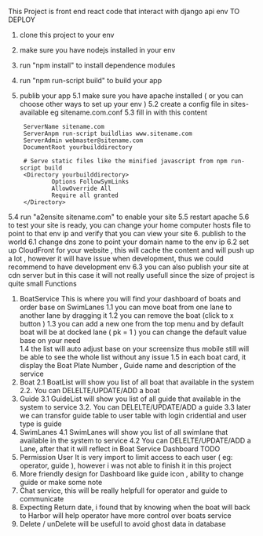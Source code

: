 This Project is front end react code that interact with django api env 
TO DEPLOY 
1. clone this project to your env 
2. make sure you have nodejs installed in your env 
3. run "npm install" to install dependence modules 
4. run "npm run-script build" to build your app 
5. publib your app 
5.1 make sure you have apache installed ( or you can choose other ways to set up your env ) 
5.2 create a config file in sites-available eg sitename.com.conf
5.3 fill in with this content 


        ServerName sitename.com
        ServerAnpm run-script buildlias www.sitename.com
        ServerAdmin webmaster@sitename.com
        DocumentRoot yourbuilddirectory

        # Serve static files like the minified javascript from npm run-script build
        <Directory yourbuilddirectory>
                Options FollowSymLinks
                AllowOverride All
                Require all granted
        </Directory>




5.4 run "a2ensite sitename.com" to enable your site 
5.5 restart apache 
5.6 to test your site is ready, you can change your home computer hosts file to point to that env ip and verify that you can view your site 
6. publish to the world
6.1 change dns zone to point your domain name to the env ip 
6.2 set up CloudFront  for your website , this will cache the content and will push up a lot , however it will have issue when development, thus we could recommend to have development env 
6.3 you can also publish your site at cdn server but in this case it will not really usefull since the size of project is quite small 
Functions 
1. BoatService
This is where you will find your dashboard of boats and order base on SwimLanes 
1.1 you can move boat from one lane to another lane by dragging it 
1.2 you can remove the boat (click to x button ) 
1.3 you can add a new one from the top menu and by default boat will be at docked lane ( pk = 1 ) you can change the default value base on your need   
1.4 the list will auto adjust base on your screensize thus mobile still will be able to see the whole list without any issue 
1.5 in each boat card, it display the Boat Plate Number , Guide name and description of the service 
2. Boat 
2.1 BoatList will show you list of all boat that available in the system 
2.2. You can DELELTE/UPDATE/ADD a boat 
3. Guide
3.1 GuideList will show you list of all guide that available in the system to service
3.2. You can DELELTE/UPDATE/ADD a guide 
3.3 later we can transfor guide table to user table with login cridential and user type is guide
4. SwimLanes
4.1 SwimLanes will show you list of all swimlane that available in the system to service
4.2 You can DELELTE/UPDATE/ADD a Lane, after that it will reflect in Boat Service Dashboard 
TODO
1. Permission User 
It is very import to limit access to each user ( eg: operator, guide ), however i was not able to finish it in this project 
2. More friendly design for Dashboard like guide icon , ability to change guide or make some note 
3. Chat service, this will be really helpfull for operator and guide to communicate 
4. Expecting Return date, i found that by knowing when the boat will back to Harbor will help operator have more control over boats service 
5. Delete / unDelete will be usefull to avoid ghost data in database 
